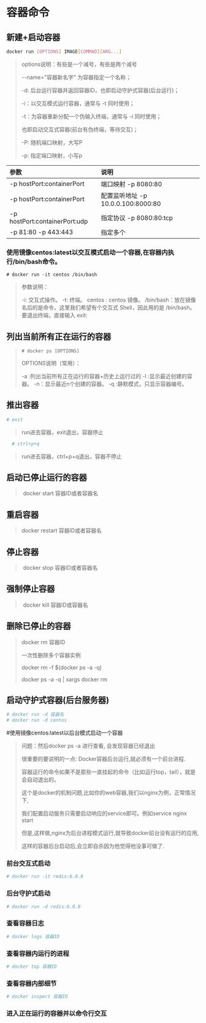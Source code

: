 # 容器命令

## 新建+启动容器

```sh
docker run [OPTIONS] IMAGE[COMMAD][ARG...]
```

> options说明：有些是一个减号，有些是两个减号
>
> --name="容器新名字"    为容器指定一个名称；
>
> -d: 后台运行容器并返回容器ID，也即启动守护式容器(后台运行)；
>
> -i：以交互模式运行容器，通常与 -t 同时使用；
>
> -t：为容器重新分配一个伪输入终端，通常与 -i 同时使用；
>
> 也即启动交互式容器(前台有伪终端，等待交互)；
>
> -P: 随机端口映射，大写P
>
> -p: 指定端口映射，小写p

| 参数                          | 说明                                 |
| :---------------------------- | :----------------------------------- |
| -p hostPort:containerPort     | 端口映射    -p      8080:80          |
| -p hostPort:containerPort     | 配置监听地址   -p 10.0.0.100:8000:80 |
| -p hostPort:containerPort:udp | 指定协议 -p 8080:80:tcp              |
| -p 81:80  -p 443:443          | 指定多个                             |

### 使用镜像centos:latest以交互模式启动一个容器,在容器内执行/bin/bash命令。

```SH
# docker run -it centos /bin/bash 
```

>参数说明：
>
>-i: 交互式操作。
>-t: 终端。
>centos : centos 镜像。
>/bin/bash：放在镜像名后的是命令，这里我们希望有个交互式 Shell，因此用的是 /bin/bash。
>要退出终端，直接输入 exit:

##       列出当前所有正在运行的容器

>```SH
># docker ps [OPTIONS]
>```
>
>OPTIONS说明（常用）：
>
>-a :列出当前所有正在运行的容器+历史上运行过的
>-l :显示最近创建的容器。
>-n：显示最近n个创建的容器。
>-q :静默模式，只显示容器编号。

##  推出容器

```sh
# exit
```

>run进去容器，exit退出，容器停止

```sh
  # ctrl+p+q
```

>   run进去容器，ctrl+p+q退出，容器不停止

##      启动已停止运行的容器

> ​     docker start 容器ID或者容器名



## 重启容器

>    docker restart 容器ID或者容器名



##      停止容器

> ​     docker stop 容器ID或者容器名



## 强制停止容器

> ​    docker kill 容器ID或容器名



##  删除已停止的容器

>docker rm 容器ID
>
>一次性删除多个容器实例
>
> docker rm -f $(docker ps -a -q)
>
> docker ps -a -q | xargs docker rm



##       启动守护式容器(后台服务器)

```sh
# docker run -d 容器名
# docker run -d centos
```

\#使用镜像centos:latest以后台模式启动一个容器

>问题：然后docker ps -a 进行查看, 会发现容器已经退出
>
>很重要的要说明的一点: Docker容器后台运行,就必须有一个前台进程.
>
>容器运行的命令如果不是那些一直挂起的命令（比如运行top，tail），就是会自动退出的。
>
>这个是docker的机制问题,比如你的web容器,我们以nginx为例，正常情况下,
>
>我们配置启动服务只需要启动响应的service即可。例如service nginx start
>
>但是,这样做,nginx为后台进程模式运行,就导致docker前台没有运行的应用,
>
>这样的容器后台启动后,会立即自杀因为他觉得他没事可做了.

### 前台交互式启动

```sh
# docker run -it redis:6.0.8
```



### 后台守护式启动

```sh
# docker run -d redis:6.0.8
```

###       查看容器日志

```sh
# docker logs 容器ID
```

###  查看容器内运行的进程

```sh
# docker top 容器ID
```

###  查看容器内部细节

```sh
# docker inspect 容器ID
```

### 进入正在运行的容器并以命令行交互